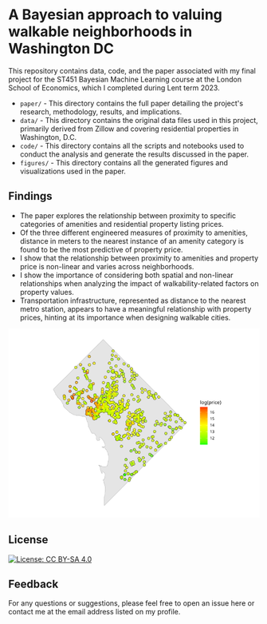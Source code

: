 # A Bayesian approach to valuing walkable neighborhoods in Washington DC

This repository contains data, code, and the paper associated with my final project for the ST451 Bayesian Machine Learning course at the London School of Economics, which I completed during Lent term 2023.

- `paper/` - This directory contains the full paper detailing the project's research, methodology, results, and implications.
- `data/` - This directory contains the original data files used in this project, primarily derived from Zillow and covering residential properties in Washington, D.C.
- `code/` - This directory contains all the scripts and notebooks used to conduct the analysis and generate the results discussed in the paper.
- `figures/` - This directory contains all the generated figures and visualizations used in the paper.

## Findings

- The paper explores the relationship between proximity to specific categories of amenities and residential property listing prices.
- Of the three different engineered measures of proximity to amenities, distance in meters to the nearest instance of an amenity category is found to be the most predictive of property price.
- I show that the relationship between proximity to amenities and property price is non-linear and varies across neighborhoods.
- I show the importance of considering both spatial and non-linear relationships when analyzing the impact of walkability-related factors on property values.
- Transportation infrastructure, represented as distance to the nearest metro station, appears to have a meaningful relationship with property prices, hinting at its importance when designing walkable cities.

![](figures/2023-04-21_plot_listings_boundary.svg)

## License

 [![License: CC BY-SA 4.0](https://img.shields.io/badge/License-CC_BY--SA_4.0-lightgrey.svg)](https://creativecommons.org/licenses/by-sa/4.0/)


## Feedback

For any questions or suggestions, please feel free to open an issue here or contact me at the email address listed on my profile.